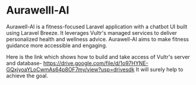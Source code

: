 # Aurawelll-AI
Aurawell-AI is a fitness-focused Laravel application with a chatbot UI built using Laravel Breeze. It leverages Vultr's managed services to deliver personalized health and wellness advice. Aurawell-AI aims to make fitness guidance more accessible and engaging.

Here is the link which shows how to build and take access of Vultr's server and database- https://drive.google.com/file/d/1o97HYNE-GQxjyoaYLoCwmAs64p8OF7my/view?usp=drivesdk
It will surely help to achieve the goal.
